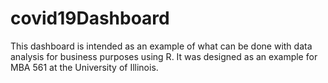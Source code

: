 # covid19Dashboard
This dashboard is intended as an example of what can be done with data analysis for business purposes using R. It was designed as an example for MBA 561 at the University of Illinois.
